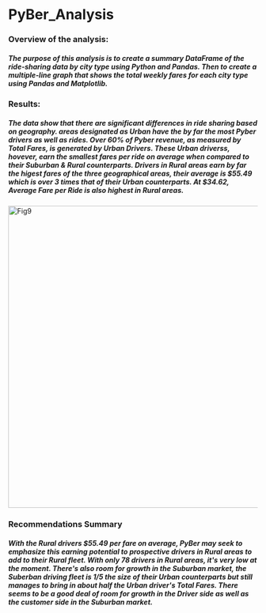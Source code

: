 # PyBer_Analysis

### Overview of the analysis:
##### The purpose of this analysis is to create a summary DataFrame of the ride-sharing data by city type using Python and Pandas. Then to create a multiple-line graph that shows the total weekly fares for each city type using Pandas and Matplotlib.

### Results:
##### The data show that there are significant differences in ride sharing based on geography. areas designated as Urban have the by far the most Pyber drivers as well as rides. Over 60% of Pyber revenue, as measured by Total Fares, is generated by Urban Drivers. These Urban driverss, hovever, earn the smallest fares per ride on average when compared to their Suburban & Rural counterparts. Drivers in Rural areas earn by far the higest fares of the three geographical areas, their average is $55.49 which is over 3 times that of their Urban counterparts. At $34.62, Average Fare per Ride is also highest in Rural areas.

 <img width="611" alt="Fig9" src="https://user-images.githubusercontent.com/105818879/176609505-49c35c8d-3376-4d21-bdf4-212e8811342a.png">



### Recommendations Summary
##### With the  Rural drivers $55.49 per fare on average, PyBer may seek to emphasize this earning potential to prospective drivers in Rural areas to add to their Rural fleet. With only 78 drivers in Rural areas, it's very low at the moment. There's also room for growth in the Suburban market, the Suberban driving fleet is 1/5 the size of their Urban counterparts but still manages to bring in about half the Urban driver's Total Fares. There seems to be a good deal of room for growth in the Driver side as well as the customer side in the Suburban market.


